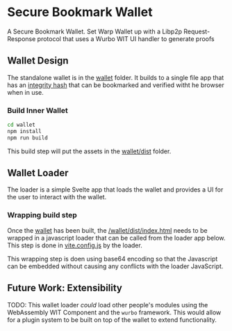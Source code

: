 # Secure Bookmark Wallet

A Secure Bookmark Wallet. Set Warp Wallet up with a Libp2p Request-Response protocol that uses a Wurbo WIT UI handler to generate proofs

## Wallet Design

The standalone wallet is in the [wallet](/wallet) folder. It builds to a single file app that has an [integrity hash](https://coins.github.io/secure-bookmark/) that can be bookmarked and verified witht he browser when in use.

### Build Inner Wallet

```bash
cd wallet
npm install
npm run build
```

This build step will put the assets in the [wallet/dist](/wallet/dist) folder.

## Wallet Loader

The loader is a simple Svelte app that loads the wallet and provides a UI for the user to interact with the wallet.

### Wrapping build step

Once the [wallet](/wallet) has been built, the [/wallet/dist/index.html](/wallet/dist/index.html) needs to be wrapped in a javascript loader that can be called from the loader app below. This step is done in [vite.config.js](/vite.config.js) by the loader.

This wrapping step is doen using base64 encoding so that the Javascript can be embedded without causing any conflicts with the loader JavaScript.

## Future Work: Extensibility

TODO: This wallet loader _could_ load other people's modules using the WebAssembly WIT Component and the `wurbo` framework. This would allow for a plugin system to be built on top of the wallet to extend functionality.
